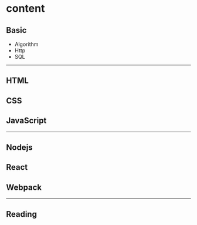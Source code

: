 # content

## Basic
* Algorithm
* Http
* SQL
----------
## HTML
## CSS
## JavaScript
----------
## Nodejs
## React
## Webpack
-----------
## Reading

